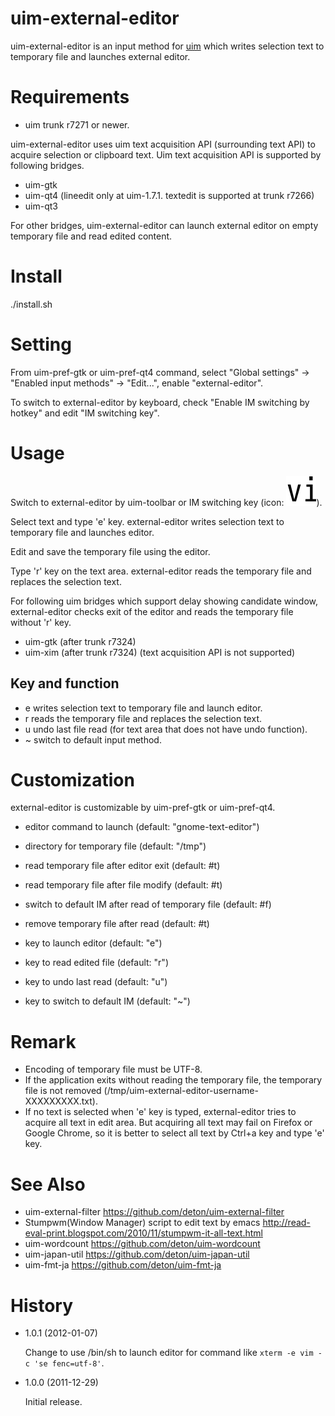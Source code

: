 uim-external-editor
===================

uim-external-editor is an input method for [uim](http://code.google.com/p/uim/)
which writes selection text to temporary file and launches external editor.

Requirements
============

  * uim trunk r7271 or newer.

uim-external-editor uses uim text acquisition API (surrounding text API)
to acquire selection or clipboard text.
Uim text acquisition API is supported by following bridges.

  * uim-gtk
  * uim-qt4 (lineedit only at uim-1.7.1. textedit is supported at trunk r7266)
  * uim-qt3

For other bridges, uim-external-editor can launch external editor
on empty temporary file and read edited content.

Install
=======

./install.sh

Setting
=======

From uim-pref-gtk or uim-pref-qt4 command,
select "Global settings" -> "Enabled input methods" -> "Edit...",
enable "external-editor".

To switch to external-editor by keyboard,
check "Enable IM switching by hotkey" and edit "IM switching key".

Usage
=====

Switch to external-editor by uim-toolbar or IM switching key
(icon: ![icon](https://github.com/deton/uim-external-editor/raw/master/pixmaps/external-editor.png)).

Select text and type 'e' key.
external-editor writes selection text to temporary file and launches editor.

Edit and save the temporary file using the editor.

Type 'r' key on the text area.
external-editor reads the temporary file and replaces the selection text.

For following uim bridges which support delay showing candidate window,
external-editor checks exit of the editor and reads the temporary file
without 'r' key.

  * uim-gtk (after trunk r7324)
  * uim-xim (after trunk r7324) (text acquisition API is not supported)

Key and function
----------------

* e  writes selection text to temporary file and launch editor.
* r  reads the temporary file and replaces the selection text.
* u  undo last file read (for text area that does not have undo function).
* ~  switch to default input method.

Customization
=============

external-editor is customizable by uim-pref-gtk or uim-pref-qt4.

* editor command to launch (default: "gnome-text-editor")
* directory for temporary file (default: "/tmp")
* read temporary file after editor exit (default: #t)
* read temporary file after file modify (default: #t)
* switch to default IM after read of temporary file (default: #f)
* remove temporary file after read (default: #t)

* key to launch editor (default: "e")
* key to read edited file (default: "r")
* key to undo last read (default: "u")
* key to switch to default IM (default: "~")

Remark
======

* Encoding of temporary file must be UTF-8.
* If the application exits without reading the temporary file,
  the temporary file is not removed
  (/tmp/uim-external-editor-username-XXXXXXXXX.txt).
* If no text is selected when 'e' key is typed,
  external-editor tries to acquire all text in edit area.
  But acquiring all text may fail on Firefox or Google Chrome,
  so it is better to select all text by Ctrl+a key and type 'e' key.

See Also
========

* uim-external-filter https://github.com/deton/uim-external-filter
* Stumpwm(Window Manager) script to edit text by emacs
  http://read-eval-print.blogspot.com/2010/11/stumpwm-it-all-text.html
* uim-wordcount https://github.com/deton/uim-wordcount
* uim-japan-util https://github.com/deton/uim-japan-util
* uim-fmt-ja https://github.com/deton/uim-fmt-ja

History
=======

* 1.0.1 (2012-01-07)

    Change to use /bin/sh to launch editor for command like
    `xterm -e vim -c 'se fenc=utf-8'`.

* 1.0.0 (2011-12-29)

    Initial release.
